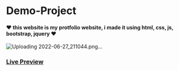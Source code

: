 # Demo-Project

#### ❤ this website is my protfolio website, i made it using html, css, js, bootstrap, jquery ❤



![Uploading 2022-06-27_211044.png…]()

### [**Live Preview**](https://Mahmoud-Montaser.github.io/portfolio-project/)
